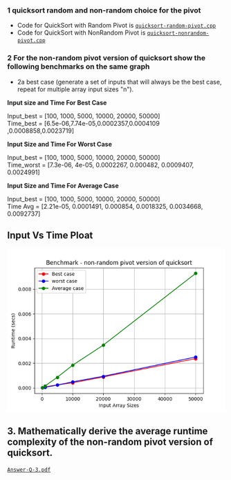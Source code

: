 ### 1 quicksort random and non-random choice for the pivot
* Code for QuickSort with Random Pivot is [`quicksort-random-pivot.cpp`](/quicksort-random-pivot.cpp)
* Code for QuickSort with NonRandom Pivot is [`quicksort-nonrandom-pivot.cpp`](/benchmarking-non-random-quicksort.cpp)

### 2 For the non-random pivot version of quicksort show the following benchmarks on the same graph
* 2a best case (generate a set of inputs that will always be the best case, repeat for multiple array input sizes "n").

 **Input size and Time For Best Case**

Input_best = [100, 1000, 5000, 10000, 20000, 50000]</br>
Time_best = [6.5e-06,7.74e-05,0.0002357,0.0004109 ,0.0008858,0.0023719]

**Input Size and Time For Worst Case**

Input_best = [100, 1000, 5000, 10000, 20000, 50000]</br>
Time_worst = [7.3e-06, 4e-05, 0.0002267, 0.000482, 0.0009407, 0.0024991]

**Input Size and Time For Average Case**

Input_best = [100, 1000, 5000, 10000, 20000, 50000]</br>
Time Avg = [2.21e-05, 0.0001491, 0.000854, 0.0018325, 0.0034668, 0.0092737]

## Input Vs Time Ploat 
![`input Vs Time`](benchmark_non_random_pivot_version_of_quicksort.png)

## 3. Mathematically derive the average runtime complexity of the non-random pivot version of quicksort.
[`Answer-Q-3.pdf`](Hands-On-6-Q-3.pdf)

 